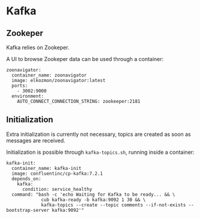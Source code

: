# Kafka

## Zookeper
Kafka relies on Zookeper.

A UI to browse Zookeper data can be used through a container:
```
zoonavigator:
  container_name: zoonavigator
  image: elkozmon/zoonavigator:latest
  ports:
    - 3002:9000
  environment:
    AUTO_CONNECT_CONNECTION_STRING: zookeeper:2181
```

## Initialization
Extra initialization is currently not necessary, topics are created as soon as messages are received.

Initialization is possible through `kafka-topics.sh`, running inside a container:
```
kafka-init:
  container_name: kafka-init
  image: confluentinc/cp-kafka:7.2.1
  depends_on:
    kafka:
      condition: service_healthy
  command: "bash -c 'echo Waiting for Kafka to be ready... && \
             cub kafka-ready -b kafka:9092 1 30 && \
             kafka-topics --create --topic comments --if-not-exists --bootstrap-server kafka:9092'"
```
